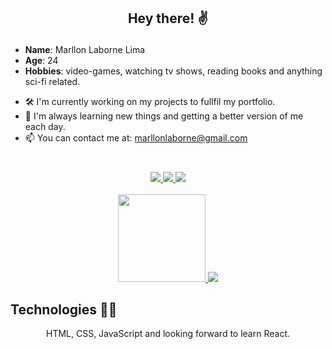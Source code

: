 ## <p align="center"> Hey there! ✌️</p>

* **Name**: Marllon Laborne Lima
* **Age**: 24
* **Hobbies**: video-games, watching tv shows, reading books and anything sci-fi related.

- 🛠️ I'm currently working on my projects to fullfil my portfolio.
- 🚀 I'm always learning new things and getting a better version of me each day.
- 📫 You can contact me at: marllonlaborne@gmail.com
#
<div align="center">
  <a href="https://www.linkedin.com/in/marllonlaborne/" target="_blank">
    <img src="https://img.shields.io/badge/linkedin-%230077B5.svg?style=for-the-badge&logo=linkedin&logoColor=white">
  </a>
  <a href="mailto:marllonlaborne@gmail.com" target="_blank">
    <img src="https://img.shields.io/badge/Gmail-D14836?style=for-the-badge&logo=gmail&logoColor=white"
  </a>
  <a href="https://twitter.com/marllonlab" target="_blank">
    <img src="https://img.shields.io/badge/Twitter-%231DA1F2.svg?style=for-the-badge&logo=Twitter&logoColor=white"
  </a>
</div>
<br>
<div align="center">
  <a href="https://github.com/marllonlaborne">
    <img height="140em" src="https://github-readme-stats.vercel.app/api?username=marllonlaborne&theme=codeSTACKr&show_icons=true&count_private=true&include_all_commits=true">
    <img src="https://github-readme-stats.vercel.app/api/top-langs/?username=marllonlaborne&theme=codeSTACKr&layout=compact">
  </a>
</div>
    

## Technologies 👨‍💻

<p align="center"> HTML, CSS, JavaScript and looking forward to learn React.</p>
